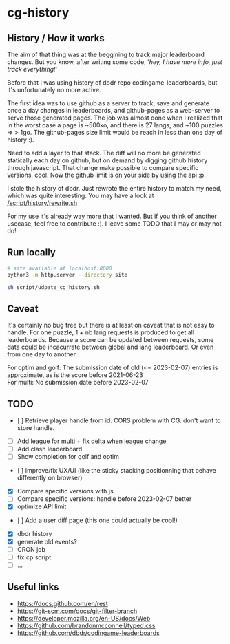 # cg-history

## History / How it works

The aim of that thing was at the beggining to track major leaderboard changes. But you know, after writing some code, '*hey, I have more info, just track everything!*'

Before that I was using history of dbdr repo codingame-leaderboards, but it's unfortunately no more active.

The first idea was to use github as a server to track, save and generate once a day changes in leaderboards, and github-pages as a web-server to serve those generated pages. The job was almost done when I realized that in the worst case a page is ~500ko, and there is 27 langs, and ~100 puzzles => > 1go. The github-pages size limit would be reach in less than one day of history :).

Need to add a layer to that stack. The diff will no more be generated statically each day on github, but on demand by digging github history through javascript. That change make possible to compare specific versions, cool. Now the github limit is on your side by using the api :p.

I stole the history of dbdr. Just rewrote the entire history to match my need, which was quite interesting. You may have a look at [/script/history/rewrite.sh](rewrite.sh)

For my use it's already way more that I wanted. But if you think of another usecase, feel free to contribute :). I leave some TODO that I may or may not do!

## Run locally

```bash
# site available at localhost:8000
python3 -m http.server --directory site

sh script/udpate_cg_history.sh
```

## Caveat

It's certainly no bug free but there is at least on caveat that is not easy to handle. For one puzzle, 1 + nb lang requests is produced to get all leaderboards. Because a score can be updated between requests, some data could be incacurrate between global and lang leaderboard. Or even from one day to another.

For optim and golf: The submission date of old (<= 2023-02-07) entries is approximate, as is the score before 2021-06-23<br>
For multi: No submission date before 2023-02-07

## TODO
- [ ] Retrieve player handle from id. CORS problem with CG. don't want to store handle.
- [ ] Add league for multi + fix delta when league change
- [ ] Add clash leaderboard
- [ ] Show completion for golf and optim
- [ ] Improve/fix UX/UI (like the sticky stacking positionning that behave differently on browser)
- [x] Compare specific versions with js
- [ ] Compare specific versions: handle before 2023-02-07 better
- [x] optimize API limit
- [ ] Add a user diff page (this one could actually be cool!)
- [x] dbdr history
- [x] generate old events?
- [ ] CRON job
- [ ] fix cp script
- [ ] ...

## Useful links

- https://docs.github.com/en/rest
- https://git-scm.com/docs/git-filter-branch
- https://developer.mozilla.org/en-US/docs/Web
- https://github.com/brandonmcconnell/typed.css
- https://github.com/dbdr/codingame-leaderboards



